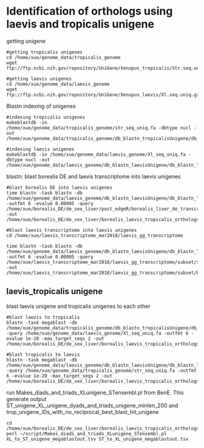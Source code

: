 # Identification of orthologs using laevis and tropicalis unigene
getting unigene 
```
#getting tropicalis unigenes
cd /home/xue/genome_data/tropicalis_genome
wget ftp://ftp.ncbi.nih.gov/repository/UniGene/Xenopus_tropicalis/Str.seq.uniq.gz

#getting laevis unigenes
cd /home/xue/genome_data/laevis_genome
wget ftp://ftp.ncbi.nih.gov/repository/UniGene/Xenopus_laevis/Xl.seq.uniq.gz
```
Blastn indexing of unigenes
```
#indexing tropicalis unigenes
makeblastdb -in /home/xue/genome_data/tropicalis_genome/str_seq_uniq.fa -dbtype nucl -out /home/xue/genome_data/tropicalis_genome/db_blastn_tropicalisUnigene/db_blastn_tropicalisUnigene

#indexing laevis unigenes
makeblastdb -in /home/xue/genome_data/laevis_genome/Xl_seq_uniq.fa -dbtype nucl -out /home/xue/genome_data/laevis_genome/db_blastn_laevisUnigene/db_blastn_laevisUnigene
```
blastn: blast borealis DE and laevis transcriptome into laevis unigenes
```
#blast borealis DE into laevis unigenes
time blastn -task blastn -db /home/xue/genome_data/laevis_genome/db_blastn_laevisUnigene/db_blastn_laevisUnigene -outfmt 6 -evalue 0.00005 -query /home/xue/borealis_DE/de_sex_liver/post_edgeR/borealis_liver_de_transcriptSeq.fa -out /home/xue/borealis_DE/de_sex_liver/borealis_laevis_tropicalis_orthologs/borealis_laevis_orthologs_unigeneApproach/borealis_de_laevis_unigene_blastout.tsv 

#blast laevis transcriptome into laevis unigenes
cd /home/xue/laevis_transcriptome_mar2018/laevis_gg_transcriptome

time blastn -task blastn -db /home/xue/genome_data/laevis_genome/db_blastn_laevisUnigene/db_blastn_laevisUnigene -outfmt 6 -evalue 0.00005 -query /home/xue/laevis_transcriptome_mar2018/laevis_gg_transcriptome/subset/subset_8.fasta -out /home/xue/laevis_transcriptome_mar2018/laevis_gg_transcriptome/subset/blastout_subset_8.fasta
```
## laevis_tropicalis unigene
blast laevis unigene and tropicalis unigenes to each other
```
#blast laevis to tropicalis
blastn -task megablast -db /home/xue/genome_data/tropicalis_genome/db_blastn_tropicalisUnigene/db_blastn_tropicalisUnigene -query /home/xue/genome_data/laevis_genome/Xl_seq_uniq.fa -outfmt 6 -evalue 1e-20 -max_target_seqs 2 -out /home/xue/borealis_DE/de_sex_liver/borealis_laevis_tropicalis_orthologs/borealis_laevis_orthologs_unigeneApproach/ST_to_XL_unigene_blastnout.tsv 

#blast tropicalis to laevis
blastn -task megablast -db /home/xue/genome_data/laevis_genome/db_blastn_laevisUnigene/db_blastn_laevisUnigene -query /home/xue/genome_data/tropicalis_genome/str_seq_uniq.fa -outfmt 6 -evalue 1e-20 -max_target_seqs 2 -out /home/xue/borealis_DE/de_sex_liver/borealis_laevis_tropicalis_orthologs/borealis_laevis_orthologs_unigeneApproach/ST_to_XL_unigene_megablastout.tsv
```
run Makes_diads_and_triads_XLunigene_STensembl.pl from BenE. This generate output ST_unigene_XL_unigene_dyads_and_triads_unigene_minlen_200 and trop_unigene_IDs_with_no_reciprocal_best_blast_hit_unigene
```
cd /home/xue/borealis_DE/de_sex_liver/borealis_laevis_tropicalis_orthologs/borealis_laevis_orthologs_unigeneApproach
perl ~/script/Makes_diads_and_triads_XLunigene_STensembl.pl XL_to_ST_unigene_megablastout.tsv ST_to_XL_unigene_megablastout.tsv
```

